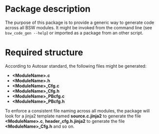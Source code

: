 # Package description
The purpose of this package is to provide a generic way to generate code across all BSW modules.
It might be invoked from the command line (see ```bsw_code_gen --help```) or imported as a package from an other script.

# Required structure
According to Autosar standard, the following files might be generated:
- **\<ModuleName\>.c**
- **\<ModuleName\>.h**
- **\<ModuleName\>_Cfg.c**
- **\<ModuleName\>_Cfg.h**
- **\<ModuleName\>_PBcfg.c**
- **\<ModuleName\>_PBcfg.h**

To enforce a consistent file naming across all modules, the package will look for a jinja2 template named 
**source.c.jinja2** to generate the file **\<ModuleName>.c**, **header_cfg.h.jinja2** to generate the file 
**\<ModuleName>_Cfg.h** and so on.
